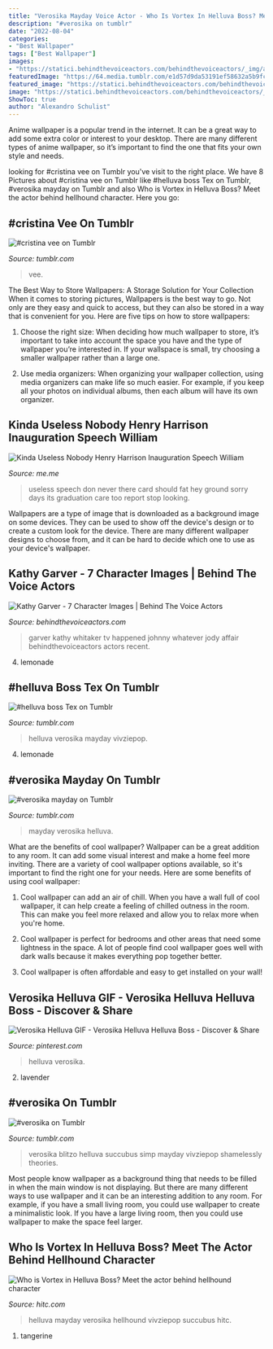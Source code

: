 ```yaml
---
title: "Verosika Mayday Voice Actor - Who Is Vortex In Helluva Boss? Meet The Actor Behind Hellhound Character"
description: "#verosika on tumblr"
date: "2022-08-04"
categories:
- "Best Wallpaper"
tags: ["Best Wallpaper"]
images:
- "https://statici.behindthevoiceactors.com/behindthevoiceactors/_img/actors/kathy-garver-4.29.jpg"
featuredImage: "https://64.media.tumblr.com/e1d57d9da53191ef58632a5b9fc2b0a6/54a2c9928f90e0fb-16/s500x750/b1495778ab9b7c7e0cfcc357dcfb088d0f13782d.png"
featured_image: "https://statici.behindthevoiceactors.com/behindthevoiceactors/_img/actors/kathy-garver-4.29.jpg"
image: "https://statici.behindthevoiceactors.com/behindthevoiceactors/_img/actors/kathy-garver-4.29.jpg"
ShowToc: true
author: "Alexandro Schulist"
---
```



Anime wallpaper is a popular trend in the internet. It can be a great way to add some extra color or interest to your desktop. There are many different types of anime wallpaper, so it’s important to find the one that fits your own style and needs.

	

		
looking for #cristina vee on Tumblr you've visit to the right place. We have 8 Pictures about #cristina vee on Tumblr like #helluva boss Tex on Tumblr, #verosika mayday on Tumblr and also Who is Vortex in Helluva Boss? Meet the actor behind hellhound character. Here you go:
		
    
## #cristina Vee On Tumblr

<img loading=lazy src="https://64.media.tumblr.com/48d0ae7f02b46320ac1685392e31afff/febc032da4c03e5d-58/s640x960/09ea42854968bf7630c76c8501bd1b44f21f1026.jpg" onerror="this.onerror=null;this.src='https://tse2.mm.bing.net/th?id=OIP.NvtoF3HgLcZGIda6Y804zwHaFA&amp;pid=15.1';" alt="#cristina vee on Tumblr">

_Source: tumblr.com_

>vee. 

	

The Best Way to Store Wallpapers: A Storage Solution for Your Collection
When it comes to storing pictures, Wallpapers is the best way to go. Not only are they easy and quick to access, but they can also be stored in a way that is convenient for you. Here are five tips on how to store wallpapers:
1) Choose the right size: When deciding how much wallpaper to store, it’s important to take into account the space you have and the type of wallpaper you’re interested in. If your wallspace is small, try choosing a smaller wallpaper rather than a large one.

2) Use media organizers: When organizing your wallpaper collection, using media organizers can make life so much easier. For example, if you keep all your photos on individual albums, then each album will have its own organizer.

    
## Kinda Useless Nobody Henry Harrison Inauguration Speech William

<img loading=lazy src="https://pics.me.me/thumb_kinda-useless-nobody-henry-harrison-inauguration-speech-william-according-to-66495986.png" onerror="this.onerror=null;this.src='https://tse4.mm.bing.net/th?id=OIP.VU8pxUw4YC94od7Ko8RznQAAAA&amp;pid=15.1';" alt="Kinda Useless Nobody Henry Harrison Inauguration Speech William">

_Source: me.me_

>useless speech don never there card should fat hey ground sorry days its graduation care too report stop looking. 

	

Wallpapers are a type of image that is downloaded as a background image on some devices. They can be used to show off the device's design or to create a custom look for the device. There are many different wallpaper designs to choose from, and it can be hard to decide which one to use as your device's wallpaper.

    
## Kathy Garver - 7 Character Images | Behind The Voice Actors

<img loading=lazy src="https://statici.behindthevoiceactors.com/behindthevoiceactors/_img/actors/kathy-garver-4.29.jpg" onerror="this.onerror=null;this.src='https://tse2.mm.bing.net/th?id=OIP.1GNEuzpx6h2xg1jBhI__NQHaId&amp;pid=15.1';" alt="Kathy Garver - 7 Character Images | Behind The Voice Actors">

_Source: behindthevoiceactors.com_

>garver kathy whitaker tv happened johnny whatever jody affair behindthevoiceactors actors recent. 

	

4. lemonade 

    
## #helluva Boss Tex On Tumblr

<img loading=lazy src="https://64.media.tumblr.com/78323e8f16d97333260f1c05b82e318e/8a2a3ad269b62b8f-3d/s640x960/bee5c9f1a0dc6da1c2302dd191ad046b2ad7c87e.png" onerror="this.onerror=null;this.src='https://tse2.mm.bing.net/th?id=OIP.swTkE7aAR-RPxcLBB9yhoQHaGK&amp;pid=15.1';" alt="#helluva boss Tex on Tumblr">

_Source: tumblr.com_

>helluva verosika mayday vivziepop. 

	

4. lemonade 

    
## #verosika Mayday On Tumblr

<img loading=lazy src="https://64.media.tumblr.com/1bc2e152b810e89d6514637009f1c53d/f20268fdd7d05e15-b7/s1280x1920/77db7bccac5fa3174f4369f600afaac710f520b8.jpg" onerror="this.onerror=null;this.src='https://tse2.mm.bing.net/th?id=OIP.ExOd65GUiMYi9A1x2DICCgHaLE&amp;pid=15.1';" alt="#verosika mayday on Tumblr">

_Source: tumblr.com_

>mayday verosika helluva. 

	

What are the benefits of cool wallpaper?
Wallpaper can be a great addition to any room. It can add some visual interest and make a home feel more inviting. There are a variety of cool wallpaper options available, so it's important to find the right one for your needs. Here are some benefits of using cool wallpaper: 
1. Cool wallpaper can add an air of chill. When you have a wall full of cool wallpaper, it can help create a feeling of chilled outness in the room. This can make you feel more relaxed and allow you to relax more when you're home. 

2. Cool wallpaper is perfect for bedrooms and other areas that need some lightness in the space. A lot of people find cool wallpaper goes well with dark walls because it makes everything pop together better. 

3. Cool wallpaper is often affordable and easy to get installed on your wall!

    
## Verosika Helluva GIF - Verosika Helluva Helluva Boss - Discover &amp; Share

<img loading=lazy src="https://i.pinimg.com/236x/d8/e9/25/d8e9256c277c830aec9aaf47c2fca404.jpg?nii=t" onerror="this.onerror=null;this.src='https://tse1.mm.bing.net/th?id=OIP.CyacN5BO_PpsKeTs8CJVqwAAAA&amp;pid=15.1';" alt="Verosika Helluva GIF - Verosika Helluva Helluva Boss - Discover &amp; Share">

_Source: pinterest.com_

>helluva verosika. 

	

2. lavender 

    
## #verosika On Tumblr

<img loading=lazy src="https://64.media.tumblr.com/e1d57d9da53191ef58632a5b9fc2b0a6/54a2c9928f90e0fb-16/s500x750/b1495778ab9b7c7e0cfcc357dcfb088d0f13782d.png" onerror="this.onerror=null;this.src='https://tse3.mm.bing.net/th?id=OIP.hvnJGlzH38qUNvlC0-UoggHaEK&amp;pid=15.1';" alt="#verosika on Tumblr">

_Source: tumblr.com_

>verosika blitzo helluva succubus simp mayday vivziepop shamelessly theories. 

	

Most people know wallpaper as a background thing that needs to be filled in when the main window is not displaying. But there are many different ways to use wallpaper and it can be an interesting addition to any room. For example, if you have a small living room, you could use wallpaper to create a minimalistic look. If you have a large living room, then you could use wallpaper to make the space feel larger.

    
## Who Is Vortex In Helluva Boss? Meet The Actor Behind Hellhound Character

<img loading=lazy src="https://www.hitc.com/static/uploads/2021/02/Screenshot-547-1024x516.png" onerror="this.onerror=null;this.src='https://tse1.mm.bing.net/th?id=OIP.S33_LgF4V8ftvTjVQwU_IQHaDu&amp;pid=15.1';" alt="Who is Vortex in Helluva Boss? Meet the actor behind hellhound character">

_Source: hitc.com_

>helluva mayday verosika hellhound vivziepop succubus hitc. 

	

1. tangerine 

